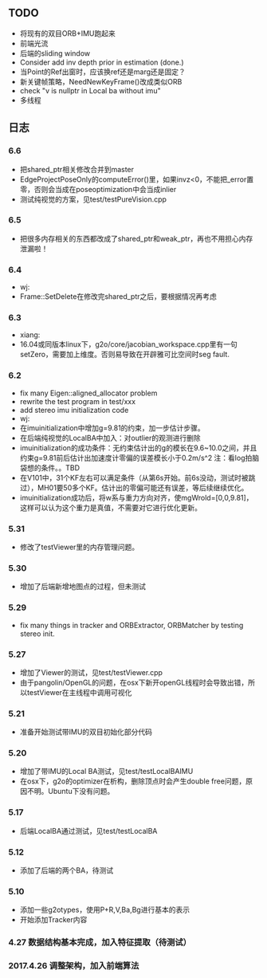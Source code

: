 ## TODO
- 将现有的双目ORB+IMU跑起来
- 前端光流
- 后端的sliding window
- Consider add inv depth prior in estimation (done.)
- 当Point的Ref出窗时，应该换ref还是marg还是固定？
- 新关键帧策略，NeedNewKeyFrame()改成类似ORB
- check "v is nullptr in Local ba without imu"
- 多线程

## 日志

### 6.6
- 把shared_ptr相关修改合并到master
- EdgeProjectPoseOnly的computeError()里，如果invz<0，不能把_error置零，否则会当成在poseoptimization中会当成inlier
- 测试纯视觉的方案，见test/testPureVision.cpp

### 6.5
- 把很多内存相关的东西都改成了shared_ptr和weak_ptr，再也不用担心内存泄漏啦！

### 6.4
- wj:
- Frame::SetDelete在修改完shared_ptr之后，要根据情况再考虑

### 6.3
- xiang:
- 16.04或同版本linux下，g2o/core/jacobian_workspace.cpp里有一句setZero，需要加上维度。否则易导致在开辟雅可比空间时seg fault.

### 6.2
- fix many Eigen::aligned_allocator problem
- rewrite the test program in test/xxx
- add stereo imu initialization code
- wj:
- 在imuinitialization中增加g=9.81的约束，加一步估计步骤。
- 在后端纯视觉的LocalBA中加入：对outlier的观测进行删除
- imuinitialization的成功条件：无约束估计出的g的模长在9.6~10.0之间，并且约束g=9.81前后估计出加速度计零偏的误差模长小于0.2m/s^2
  注：看log拍脑袋想的条件。。TBD
- 在V101中，31个KF左右可以满足条件（从第6s开始。前6s没动，测试时被跳过），MH01要50多个KF。估计出的零偏可能还有误差，等后续继续优化。
- imuinitialization成功后，将w系与重力方向对齐，使mgWrold=[0,0,9.81]，这样可以认为这个重力是真值，不需要对它进行优化更新。


### 5.31
- 修改了testViewer里的内存管理问题。 

### 5.30 
- 增加了后端新增地图点的过程，但未测试

### 5.29
- fix many things in tracker and ORBExtractor, ORBMatcher by testing stereo init. 


### 5.27
- 增加了Viewer的测试，见test/testViewer.cpp
- 由于pangolin/OpenGL的问题，在osx下新开openGL线程时会导致出错，所以testViewer在主线程中调用可视化

### 5.21
- 准备开始测试带IMU的双目初始化部分代码 

### 5.20 
- 增加了带IMU的Local BA测试，见test/testLocalBAIMU
- 在osx下，g2o的optimizer在析构，删除顶点时会产生double free问题，原因不明。Ubuntu下没有问题。

### 5.17
- 后端LocalBA通过测试，见test/testLocalBA

### 5.12
- 添加了后端的两个BA，待测试

### 5.10
- 添加一些g2otypes，使用P+R,V,Ba,Bg进行基本的表示 
- 开始添加Tracker内容

### 4.27 数据结构基本完成，加入特征提取（待测试）
### 2017.4.26 调整架构，加入前端算法
